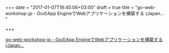 +++
date = "2017-01-07T18:45:06+03:00"
draft = true
title = "go-web-workshop-jp - GoのApp EngineでWebアプリケーションを構築する (Japan... "

+++

<p><a href="https://t.co/WaggRIfyBh">go-web-workshop-jp - GoのApp EngineでWebアプリケーションを構築する (Japan... </a></p>
